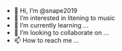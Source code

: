 - 👋 Hi, I’m @snape2019
- 👀 I’m interested in litening to music
- 🌱 I’m currently learning ...
- 💞️ I’m looking to collaborate on ...
- 📫 How to reach me ...

<!---
snape2019/snape2019 is a ✨ special ✨ repository because its `README.md` (this file) appears on your GitHub profile.
You can click the Preview link to take a look at your changes.
--->
